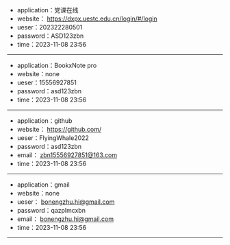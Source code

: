 
- application：党课在线
- website： https://dxpx.uestc.edu.cn/login/#/login
- ueser：202322280501
- password：ASD123zbn
- time：2023-11-08 23:56
---
- application：BookxNote pro
- website：none
- ueser：15556927851
- password：asd123zbn
- time：2023-11-08 23:56
---
- application：github
- website： https://github.com/
- ueser：FlyingWhale2022
- password：asd123zbn
- email： zbn15556927851@163.com
- time：2023-11-08 23:56
---
- application：gmail
- website：none
- ueser： bonengzhu.hi@gmail.com
- password：qazplmcxbn
- email： bonengzhu.hi@gmail.com
- time：2023-11-08 23:56
---
